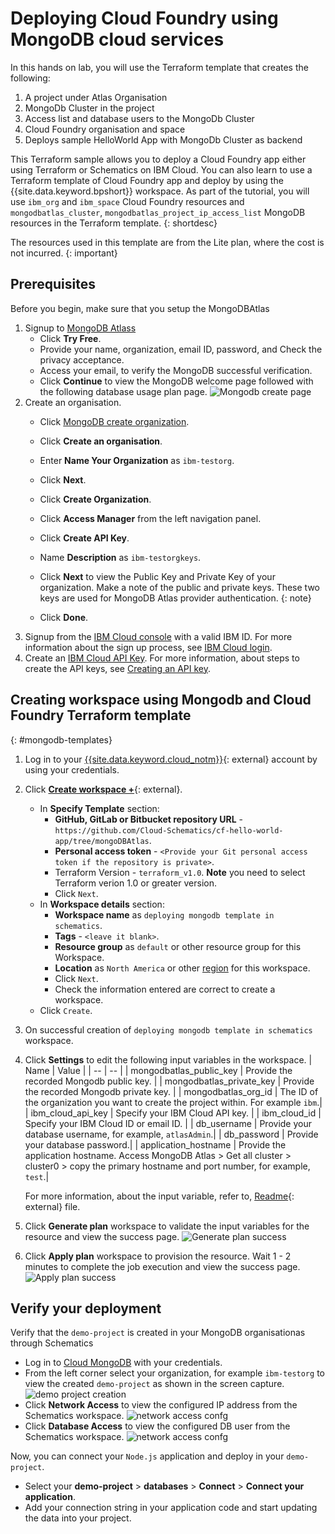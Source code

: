 # Deploying Cloud Foundry using MongoDB cloud services

In this hands on lab, you will use the Terraform template that creates the following:
1. A project under Atlas Organisation
2. MongoDb Cluster in the project
3. Access list and database users to the MongoDb Cluster
4. Cloud Foundry organisation and space
5. Deploys sample HelloWorld App with MongoDb Cluster as backend

This Terraform sample allows you to deploy a Cloud Foundry app either using Terraform or Schematics on IBM Cloud. You can also learn to use a Terraform template of Cloud Foundry app and deploy by using the {{site.data.keyword.bpshort}} workspace. As part of the tutorial, you will use `ibm_org` and `ibm_space` Cloud Foundry resources and `mongodbatlas_cluster`, `mongodbatlas_project_ip_access_list` MongoDB resources in the Terraform template.
{: shortdesc}

The resources used in this template are from the Lite plan, where the cost is not incurred.
{: important}

## Prerequisites

Before you begin, make sure that you setup the MongoDBAtlas
1. Signup to [MongoDB Atlass](https://www.mongodb.com/cloud)
    - Click **Try Free**.
    - Provide your name, organization, email ID, password, and Check the privacy acceptance.
    - Access your email, to verify the MongoDB successful verification.
    - Click **Continue** to view the MongoDB welcome page followed with the following database usage plan page.
      ![Mongodb create page](../images/mongodbcreate.png)
2. Create an organisation. 
    - Click [MongoDB create organization](https://cloud.mongodb.com/v2#/preferences/organizations/create).
    - Click **Create an organisation**.
    - Enter **Name Your Organization** as `ibm-testorg`.
    - Click **Next**.
    - Click **Create Organization**.
    - Click **Access Manager** from the left navigation panel.
    - Click **Create API Key**.
    - Name **Description** as `ibm-testorgkeys`.
    - Click **Next** to view the Public Key and Private Key of your organization. 
      Make a note of the public and private keys. These two keys are used for MongoDB Atlas provider authentication.
      {: note}
    
    - Click **Done**.
3. Signup from the [IBM Cloud console](https://cloud.ibm.com) with a valid IBM ID. For more information about the sign up process, see [IBM Cloud login](https://cloud.ibm.com/docs/account?topic=account-login-sequence).
4. Create an [IBM Cloud API Key](https://cloud.ibm.com/iam/apikeys). For more information, about steps to create the API keys, see [Creating an API key](https://cloud.ibm.com/docs/account?topic=account-userapikey&interface=ui#create_user_key).

## Creating workspace using Mongodb and Cloud Foundry Terraform template 
{: #mongodb-templates}

1. Log in to your [{{site.data.keyword.cloud_notm}}](https://cloud.ibm.com/workspaces){: external} account by using your credentials.
2. Click [**Create workspace +**](https://cloud.ibm.com/schematics/workspaces/create){: external}.
    - In **Specify Template** section:
        - **GitHub, GitLab or Bitbucket repository URL** - `https://github.com/Cloud-Schematics/cf-hello-world-app/tree/mongoDBAtlas`.
        - **Personal access token** - `<Provide your Git personal access token if the repository is private>`.
        - Terraform Version - `terraform_v1.0`. **Note** you need to select Terraform verion 1.0 or greater version.
        - Click `Next`.
    - In **Workspace details** section:
        - **Workspace name** as `deploying mongodb template in schematics`.
        - **Tags** - `<leave it blank>`.
        - **Resource group** as `default` or other resource group for this Workspace. 
        - **Location** as `North America` or other [region](/docs/schematics?topic=schematics-multi-region-deployment) for this workspace.
        - Click `Next`.
        - Check the information entered are correct to create a workspace.
    - Click `Create`.
3. On successful creation of `deploying mongodb template in schematics` workspace. 
4. Click **Settings** to edit the following input variables in the workspace. 
    | Name | Value |
    | -- | -- |
    | mongodbatlas_public_key | Provide the recorded Mongodb public key. |
    | mongodbatlas_private_key | Provide the recorded Mongodb private key. |
    | mongodbatlas_org_id | The ID of the organization you want to create the project within. For example `ibm`.|
    | ibm_cloud_api_key | Specify your IBM Cloud API key. |
    | ibm_cloud_id | Specify your IBM Cloud ID or email ID. |
    | db_username | Provide your database username, for example, `atlasAdmin`.|
    | db_password | Provide your database password.|
    | application_hostname | Provide the application hostname. Access MongoDB Atlas > Get all cluster > cluster0 > copy the primary hostname and port number, for example, `test`.|

    For more information, about the input variable, refer to, [Readme](https://github.com/Cloud-Schematics/cf-hello-world-app/blob/main/README.md){: external} file.
5. Click **Generate plan** workspace to validate the input variables for the resource and view the success page.
   ![Generate plan success](../images/generateplansuccess.png)
6. Click **Apply plan** workspace to provision the resource. Wait 1 - 2 minutes to complete the job execution and view the success page.
   ![Apply plan success](../images/applyplansuccess.png)

## Verify your deployment

Verify that the `demo-project` is created in your MongoDB organisationas through Schematics 
- Log in to [Cloud MongoDB](https://cloud.mongodb.com) with your credentials.
- From the left corner select your organization, for example `ibm-testorg` to view the created `demo-project` as shown in the screen capture.
   ![demo project creation](../images/demo-project.png)
- Click **Network Access** to view the configured IP address from the Schematics workspace.
   ![network access confg](../images/networkaccess.png)
- Click **Database Access** to view the configured DB user from the Schematics workspace.
   ![network access confg](../images/databaseaccess.png)

Now, you can connect your `Node.js` application and deploy in your `demo-project`.

- Select your **demo-project** > **databases** > **Connect** > **Connect your application**.
- Add your connection string in your application code and start updating the data into your project.
